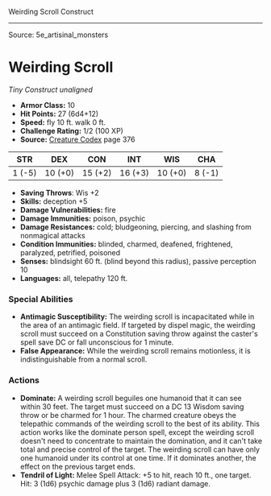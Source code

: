 <MonsterName/>Weirding Scroll</MonsterName>
<CreatureType/>Construct</CreatureType>



---

Source: 5e_artisinal_monsters

# Weirding Scroll

*Tiny* *Construct* *unaligned*

- **Armor Class:** 10
- **Hit Points:** 27 (6d4+12)
- **Speed:** fly 10 ft. walk 0 ft.
- **Challenge Rating:** 1/2 (100 XP)
- **Source:** [Creature Codex](https://koboldpress.com/kpstore/product/creature-codex-for-5th-edition-dnd) page 376

| STR | DEX | CON | INT | WIS | CHA |
| --- | --- | --- | --- | --- | --- |
| 1 (-5) | 10 (+0) | 15 (+2) | 16 (+3) | 10 (+0) | 8 (-1) |

- **Saving Throws**: Wis +2
- **Skills:** deception +5
- **Damage Vulnerabilities:** fire
- **Damage Immunities:** poison, psychic
- **Damage Resistances:** cold; bludgeoning, piercing, and slashing from nonmagical attacks
- **Condition Immunities:** blinded, charmed, deafened, frightened, paralyzed, petrified, poisoned
- **Senses:** blindsight 60 ft. (blind beyond this radius), passive perception 10
- **Languages:** all, telepathy 120 ft.

### Special Abilities

- **Antimagic Susceptibility:** The weirding scroll is incapacitated while in the area of an antimagic field. If targeted by dispel magic, the weirding scroll must succeed on a Constitution saving throw against the caster's spell save DC or fall unconscious for 1 minute.
- **False Appearance:** While the weirding scroll remains motionless, it is indistinguishable from a normal scroll.

### Actions

- **Dominate:** A weirding scroll beguiles one humanoid that it can see within 30 feet. The target must succeed on a DC 13 Wisdom saving throw or be charmed for 1 hour. The charmed creature obeys the telepathic commands of the weirding scroll to the best of its ability. This action works like the dominate person spell, except the weirding scroll doesn't need to concentrate to maintain the domination, and it can't take total and precise control of the target. The weirding scroll can have only one humanoid under its control at one time. If it dominates another, the effect on the previous target ends.
- **Tendril of Light:** Melee Spell Attack: +5 to hit, reach 10 ft., one target. Hit: 3 (1d6) psychic damage plus 3 (1d6) radiant damage.




